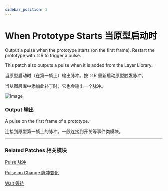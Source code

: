 ```yaml
---
sidebar_position: 2
---
```


# When Prototype Starts 当原型启动时

Output a pulse when the prototype starts (on the first frame). Restart the prototype with ⌘R to trigger a pulse.

This patch also outputs a pulse when it is added from the Layer Library.

当原型启动时（在第一帧上）输出脉冲。按 ⌘R 重新启动原型触发脉冲。

当从图层库中添加此补丁时，它也会输出一个脉冲。

![Image](https://s3.us-west-2.amazonaws.com/secure.notion-static.com/334ad516-d9ba-4900-9c8a-ee13cb86e3de/Untitled.png?X-Amz-Algorithm=AWS4-HMAC-SHA256&X-Amz-Content-Sha256=UNSIGNED-PAYLOAD&X-Amz-Credential=AKIAT73L2G45EIPT3X45%2F20220602%2Fus-west-2%2Fs3%2Faws4_request&X-Amz-Date=20220602T182754Z&X-Amz-Expires=86400&X-Amz-Signature=078b07b24cbe09d02aca0c061e0bce7bbe1b0b08d56e3e8f6bda3ab0dfc33716&X-Amz-SignedHeaders=host&response-content-disposition=filename%20%3D%22Untitled.png%22&x-id=GetObject)

### Output 输出

A pulse on the first frame of a prototype.

连接到原型第一帧上的脉冲。一般连接到开关等事件类模块。

------

### Related Patches 相关模块

[Pulse 脉冲](./Pulse.md)

[Pulse on Change 脉冲变化](./Pulse%20on%20Change.md)

[Wait 等待](./Wait.md)
